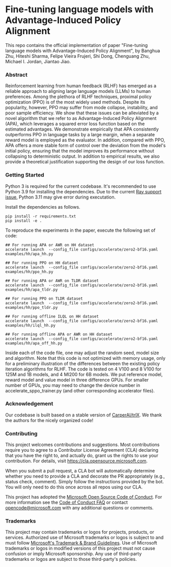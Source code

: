 # Fine-tuning language models with Advantage-Induced Policy Alignment
This repo contains the official implementation of paper "Fine-tuning language models with Advantage-Induced Policy Alignment", by Banghua Zhu, Hiteshi Sharma, Felipe Vieira Frujeri, Shi Dong, Chenguang Zhu, Michael I. Jordan, Jiantao Jiao.


### Abstract
Reinforcement learning from human feedback (RLHF) has emerged as a reliable approach to aligning large language models (LLMs) to human preferences. Among the plethora of RLHF techniques, proximal policy optimization (PPO) is of the most widely used methods. Despite its popularity, however, PPO may suffer from mode collapse, instability, and poor sample efficiency. We show that these issues can be alleviated by a novel algorithm that we refer to as Advantage-Induced Policy Alignment (APA), which leverages a squared error loss function based on the estimated advantages. We demonstrate empirically that APA consistently outperforms PPO in language tasks by a large margin, when a separate reward model is employed as the evaluator.
In addition, compared with PPO, APA offers a more stable form of control over the deviation from the model's initial policy, ensuring that the model improves its performance without collapsing to deterministic output.
In addition to empirical results, we also provide a theoretical justification supporting the design of our loss function.


### Getting Started
Python 3 is required for the current codebase. It's recommended to use Python 3.9 for installing the dependencies. Due to the current [Ray support issue](https://github.com/ray-project/ray/issues/33232), Python 3.11 may give error during executation.

Install the dependencies as follows.

```shell 
pip install -r requirements.txt 
pip install -e . 
```

To reproduce the experiments in the paper, execute the following set of code:
```shell 
## For running APA or AWR on HH dataset
accelerate launch  --config_file configs/accelerate/zero2-bf16.yaml examples/hh/apa_hh.py 

## For running PPO on HH dataset
accelerate launch  --config_file configs/accelerate/zero2-bf16.yaml examples/hh/ppo_hh.py 

## For running APA or AWR on TLDR dataset
accelerate launch  --config_file configs/accelerate/zero2-bf16.yaml examples/hh/apa_tldr.py 

## For running PPO on TLDR dataset
accelerate launch  --config_file configs/accelerate/zero2-bf16.yaml examples/hh/ppo_tldr.py 

## For running offline ILQL on HH dataset
accelerate launch  --config_file configs/accelerate/zero2-bf16.yaml examples/hh/ilql_hh.py 

## For running offline APA or AWR on HH dataset
accelerate launch  --config_file configs/accelerate/zero2-bf16.yaml examples/hh/apa_off_hh.py  
```

Inside each of the code file, one may adjust the random seed, model size and algorithm. Note that this code is not optimized with memory usage, only for a preliminary illustration of the differences between the existing policy iteration algorithms for RLHF. The code is tested on 4 V100 and 8 V100 for 125M and 1B models, and 4 MI200 for 6B models. We put reference model, reward model and value model in three difference GPUs. For smaller number of GPUs, you may need to change the device number in accelerate_sppo_trainer.py (and other corresponding accelerator files). 


### Acknowledgement
Our codebase is built based on a stable version of [CarperAI/trlX](https://github.com/CarperAI/trlx). We thank the authors for the nicely organized code!


### Contributing

This project welcomes contributions and suggestions.  Most contributions require you to agree to a
Contributor License Agreement (CLA) declaring that you have the right to, and actually do, grant us
the rights to use your contribution. For details, visit https://cla.opensource.microsoft.com.

When you submit a pull request, a CLA bot will automatically determine whether you need to provide
a CLA and decorate the PR appropriately (e.g., status check, comment). Simply follow the instructions
provided by the bot. You will only need to do this once across all repos using our CLA.

This project has adopted the [Microsoft Open Source Code of Conduct](https://opensource.microsoft.com/codeofconduct/).
For more information see the [Code of Conduct FAQ](https://opensource.microsoft.com/codeofconduct/faq/) or
contact [opencode@microsoft.com](mailto:opencode@microsoft.com) with any additional questions or comments.

### Trademarks

This project may contain trademarks or logos for projects, products, or services. Authorized use of Microsoft 
trademarks or logos is subject to and must follow 
[Microsoft's Trademark & Brand Guidelines](https://www.microsoft.com/en-us/legal/intellectualproperty/trademarks/usage/general).
Use of Microsoft trademarks or logos in modified versions of this project must not cause confusion or imply Microsoft sponsorship.
Any use of third-party trademarks or logos are subject to those third-party's policies.
